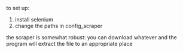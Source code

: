 to set up:
1. install selenium
2. change the paths in config_scraper

the scraper is somewhat robust: you can download whatever and the program will extract the file to an appropriate place
